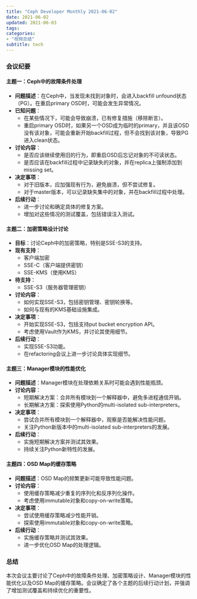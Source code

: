 ```yaml
---
title: "Ceph Developer Monthly 2021-06-02"
date: 2021-06-02
updated: 2021-06-03
tags:
categories:
- "视频总结"
subtitle: tech
---
```



### 会议纪要

#### 主题一：Ceph中的故障条件处理
- **问题描述**：在Ceph中，当发现未找到对象时，会进入backfill unfound状态（PG）。在重启primary OSD时，可能会发生异常情况。
- **已知问题**：
  - 在某些情况下，可能会导致崩溃，已有修复措施（移除断言）。
  - 重启primary OSD时，如果另一个OSD成为临时的primary，并且该OSD没有该对象，可能会重新开始backfill过程，但不会找到该对象，导致PG进入clean状态。
- **讨论内容**：
  - 是否应该继续使用旧的行为，即重启OSD后忘记对象的不可读状态。
  - 是否应该在backfill过程中记录缺失的对象，并在replica上强制添加到missing set。
- **决定事项**：
  - 对于旧版本，应加强现有行为，避免崩溃，但不尝试修复。
  - 对于master版本，可以记录缺失集中的对象，并在backfill过程中处理。
- **后续行动**：
  - 进一步讨论和确定具体的修复方案。
  - 增加对这些情况的测试覆盖，包括错误注入测试。

#### 主题二：加密策略设计讨论
- **目标**：讨论Ceph中的加密策略，特别是SSE-S3的支持。
- **现有支持**：
  - 客户端加密
  - SSE-C（客户端提供密钥）
  - SSE-KMS（使用KMS）
- **待支持**：
  - SSE-S3（服务器管理密钥）
- **讨论内容**：
  - 如何实现SSE-S3，包括密钥管理、密钥轮换等。
  - 如何与现有的KMS基础设施集成。
- **决定事项**：
  - 开始实现SSE-S3，包括支持put bucket encryption API。
  - 考虑使用Vault作为KMS，并讨论其使用细节。
- **后续行动**：
  - 实现SSE-S3功能。
  - 在refactoring会议上进一步讨论具体实现细节。

#### 主题三：Manager模块的性能优化
- **问题描述**：Manager模块在处理依赖关系时可能会遇到性能瓶颈。
- **讨论内容**：
  - 短期解决方案：合并所有模块到一个解释器中，避免多进程通信开销。
  - 长期解决方案：探索使用Python的multi-isolated sub-interpreters。
- **决定事项**：
  - 尝试合并所有模块到一个解释器中，观察是否能解决性能问题。
  - 关注Python新版本中的multi-isolated sub-interpreters的发展。
- **后续行动**：
  - 实施短期解决方案并测试其效果。
  - 持续关注Python新特性的发展。

#### 主题四：OSD Map的缓存策略
- **问题描述**：OSD Map的频繁更新可能导致性能问题。
- **讨论内容**：
  - 使用缓存策略减少重复的序列化和反序列化操作。
  - 考虑使用immutable对象和copy-on-write策略。
- **决定事项**：
  - 尝试使用缓存策略减少性能开销。
  - 探索使用immutable对象和copy-on-write策略。
- **后续行动**：
  - 实施缓存策略并测试其效果。
  - 进一步优化OSD Map的处理逻辑。

### 总结
本次会议主要讨论了Ceph中的故障条件处理、加密策略设计、Manager模块的性能优化以及OSD Map的缓存策略。会议确定了各个主题的后续行动计划，并强调了增加测试覆盖和持续优化的重要性。
